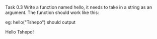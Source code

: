 Task 0.3
Write a function named hello, it needs to take in a string as an argument. The function should work like this:

eg: hello("Tshepo") should output

Hello Tshepo!
